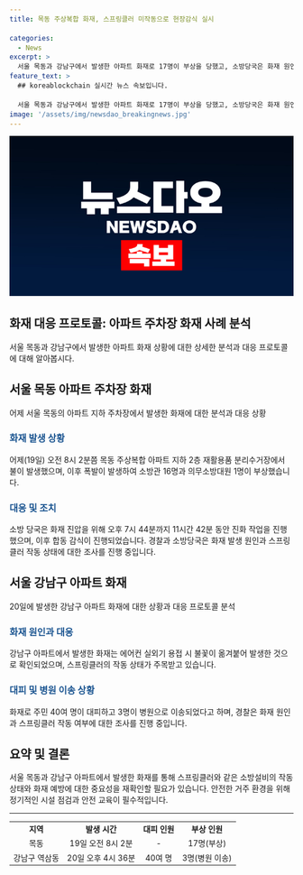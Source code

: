 ```yaml
---
title: 목동 주상복합 화재, 스프링클러 미작동으로 현장감식 실시

categories:
  - News
excerpt: >
  서울 목동과 강남구에서 발생한 아파트 화재로 17명이 부상을 당했고, 소방당국은 화재 원인 파악과 스프링클러 작동 여부 등을 조사 중이다. 목동 화재는 폭발로부터 11시간 42분 만에 진압됐으며, 강남구 화재는 에어컨 실외기 용접으로 발화했다. 두 사건에서 스프링클러가 작동하지 않은 점이 주목되고 있다. 
feature_text: >
  ## koreablockchain 실시간 뉴스 속보입니다.

  서울 목동과 강남구에서 발생한 아파트 화재로 17명이 부상을 당했고, 소방당국은 화재 원인 파악과 스프링클러 작동 여부 등을 조사 중이다. 목동 화재는 폭발로부터 11시간 42분 만에 진압됐으며, 강남구 화재는 에어컨 실외기 용접으로 발화했다. 두 사건에서 스프링클러가 작동하지 않은 점이 주목되고 있다. 
image: '/assets/img/newsdao_breakingnews.jpg'
---
```


<p><img src="/assets/img/newsdao_breakingnews.jpg" alt="koreablockchain 속보" /></p>

<h2 data-ke-size="size26">화재 대응 프로토콜: 아파트 주차장 화재 사례 분석</h2>

<p data-ke-size="size16">서울 목동과 강남구에서 발생한 아파트 화재 상황에 대한 상세한 분석과 대응 프로토콜에 대해 알아봅시다.</p>

<h2 data-ke-size="size20">서울 목동 아파트 주차장 화재</h2>

<p data-ke-size="size16">어제 서울 목동의 아파트 지하 주차장에서 발생한 화재에 대한 분석과 대응 상황</p>

<h3><b><span style="color: #1a5490;">화재 발생 상황</span></b></h3>

<p data-ke-size="size16">어제(19일) 오전 8시 2분쯤 목동 주상복합 아파트 지하 2층 재활용품 분리수거장에서 불이 발생했으며, 이후 폭발이 발생하여 소방관 16명과 의무소방대원 1명이 부상했습니다.</p>

<h3><b><span style="color: #1a5490;">대응 및 조치</span></b></h3>

<p data-ke-size="size16">소방 당국은 화재 진압을 위해 오후 7시 44분까지 11시간 42분 동안 진화 작업을 진행했으며, 이후 합동 감식이 진행되었습니다. 경찰과 소방당국은 화재 발생 원인과 스프링클러 작동 상태에 대한 조사를 진행 중입니다.</p>

<h2 data-ke-size="size20">서울 강남구 아파트 화재</h2>

<p data-ke-size="size16">20일에 발생한 강남구 아파트 화재에 대한 상황과 대응 프로토콜 분석</p>

<h3><b><span style="color: #1a5490;">화재 원인과 대응</span></b></h3>

<p data-ke-size="size16">강남구 아파트에서 발생한 화재는 에어컨 실외기 용접 시 불꽃이 옮겨붙어 발생한 것으로 확인되었으며, 스프링클러의 작동 상태가 주목받고 있습니다.</p>

<h3><b><span style="color: #1a5490;">대피 및 병원 이송 상황</span></b></h3>

<p data-ke-size="size16">화재로 주민 40여 명이 대피하고 3명이 병원으로 이송되었다고 하며, 경찰은 화재 원인과 스프링클러 작동 여부에 대한 조사를 진행 중입니다.</p>

<h2 data-ke-size="size20">요약 및 결론</h2>

<p data-ke-size="size16">서울 목동과 강남구 아파트에서 발생한 화재를 통해 스프링클러와 같은 소방설비의 작동 상태와 화재 예방에 대한 중요성을 재확인할 필요가 있습니다. 안전한 거주 환경을 위해 정기적인 시설 점검과 안전 교육이 필수적입니다.</p>

<hr>

<table>
    <tbody>
        <tr>
            <td style="text-align: center; height: 17px;"><b>지역</b></td>
            <td style="text-align: center; height: 17px;"><b>발생 시간</b></td>
            <td style="text-align: center; height: 17px;"><b>대피 인원</b></td>
            <td style="text-align: center; height: 17px;"><b>부상 인원</b></td>
        </tr>
        <tr>
            <td style="text-align: center; height: 17px;">목동</td>
            <td style="text-align: center; height: 17px;">19일 오전 8시 2분</td>
            <td style="text-align: center; height: 17px;">-</td>
            <td style="text-align: center; height: 17px;">17명(부상)</td>
        </tr>
        <tr>
            <td style="text-align: center; height: 17px;">강남구 역삼동</td>
            <td style="text-align: center; height: 17px;">20일 오후 4시 36분</td>
            <td style="text-align: center; height: 17px;">40여 명</td>
            <td style="text-align: center; height: 17px;">3명(병원 이송)</td>
        </tr>
    </tbody>
</table>

<p data-ke-size="size16">&nbsp;</p>

